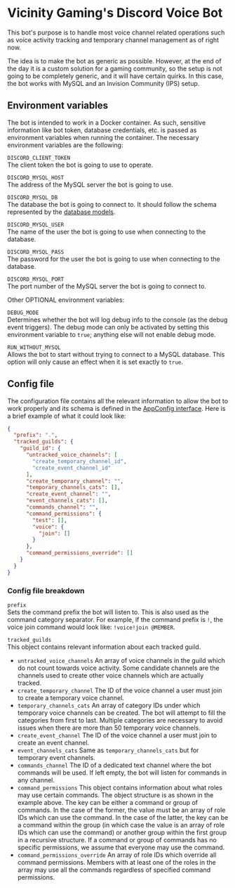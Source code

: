 # Vicinity Gaming's Discord Voice Bot

This bot's purpose is to handle most voice channel related operations such as voice activity tracking and temporary
channel management as of right now.

The idea is to make the bot as generic as possible. However, at the end of the day it is a custom solution for a gaming
community, so the setup is not going to be completely generic, and it will have certain quirks. In this case, the bot
works with MySQL and an Invision Community (IPS) setup.

## Environment variables

The bot is intended to work in a Docker container. As such, sensitive information like bot token, database credentials,
etc. is passed as environment variables when running the container. The necessary environment variables are the
following:

`DISCORD_CLIENT_TOKEN`  
The client token the bot is going to use to operate.

`DISCORD_MYSQL_HOST`  
The address of the MySQL server the bot is going to use.

`DISCORD_MYSQL_DB`  
The database the bot is going to connect to. It should follow the schema represented by
the [database models](/src/models).

`DISCORD_MYSQL_USER`  
The name of the user the bot is going to use when connecting to the database.

`DISCORD_MYSQL_PASS`  
The password for the user the bot is going to use when connecting to the database.

`DISCORD_MYSQL_PORT`  
The port number of the MySQL server the bot is going to connect to.

Other OPTIONAL environment variables:

`DEBUG_MODE`  
Determines whether the bot will log debug info to the console (as the debug event triggers). The debug mode can only be
activated by setting this environment variable to `true`; anything else will not enable debug mode.

`RUN_WITHOUT_MYSQL`  
Allows the bot to start without trying to connect to a MySQL database. This option will only cause an effect when it is
set exactly to `true`.

## Config file

The configuration file contains all the relevant information to allow the bot to work properly and its schema is defined
in the [AppConfig interface](/src/types/AppConfig.ts). Here is a brief example of what it could look like:

```json
{
  "prefix": ".",
  "tracked_guilds": {
    "guild_id": {
      "untracked_voice_channels": [
        "create_temporary_channel_id",
        "create_event_channel_id"
      ],
      "create_temporary_channel": "",
      "temporary_channels_cats": [],
      "create_event_channel": "",
      "event_channels_cats": [],
      "commands_channel": "",
      "command_permissions": {
        "test": [],
        "voice": {
          "join": []
        }
      },
      "command_permissions_override": []
    }
  }
}
```

### Config file breakdown

`prefix`  
Sets the command prefix the bot will listen to. This is also used as the command category separator. For example, if the
command prefix is `!`, the voice join command would look like: `!voice!join @MEMBER`.

`tracked_guilds`  
This object contains relevant information about each tracked guild.

- `untracked_voice_channels` An array of voice channels in the guild which do not count towards voice activity. Some
  candidate channels are the channels used to create other voice channels which are actually tracked.
- `create_temporary_channel` The ID of the voice channel a user must join to create a temporary voice channel.
- `temporary_channels_cats` An array of category IDs under which temporary voice channels can be created. The bot will
  attempt to fill the categories from first to last. Multiple categories are necessary to avoid issues when there are
  more than 50 temporary voice channels.
- `create_event_channel` The ID of the voice channel a user must join to create an event channel.
- `event_channels_cats` Same as `temporary_channels_cats` but for temporary event channels.
- `commands_channel` The ID of a dedicated text channel where the bot commands will be used. If left empty, the bot will
  listen for commands in any channel.
- `command_permissions` This object contains information about what roles may use certain commands. The object structure
  is as shown in the example above. The key can be either a command or group of commands. In the case of the former, the
  value must be an array of role IDs which can use the command. In the case of the latter, the key can be a command
  within the group (in which case the value is an array of role IDs which can use the command) or another group within
  the first group in a recursive structure. If a command or group of commands has no specific permissions, we assume
  that everyone may use the command.
- `command_permissions_override` An array of role IDs which override all command permissions. Members with at least one
  of the roles in the array may use all the commands regardless of specified command permissions.
